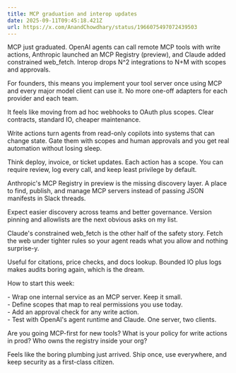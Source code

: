 ```yaml
---
title: MCP graduation and interop updates
date: 2025-09-11T09:45:18.421Z
url: https://x.com/AnandChowdhary/status/1966075497072439503
---
```


MCP just graduated. OpenAI agents can call remote MCP tools with write actions, Anthropic launched an MCP Registry (preview), and Claude added constrained web\_fetch. Interop drops N^2 integrations to N+M with scopes and approvals.  
  
For founders, this means you implement your tool server once using MCP and every major model client can use it. No more one-off adapters for each provider and each team.  
  
It feels like moving from ad hoc webhooks to OAuth plus scopes. Clear contracts, standard IO, cheaper maintenance.  
  
Write actions turn agents from read-only copilots into systems that can change state. Gate them with scopes and human approvals and you get real automation without losing sleep.  
  
Think deploy, invoice, or ticket updates. Each action has a scope. You can require review, log every call, and keep least privilege by default.  
  
Anthropic's MCP Registry in preview is the missing discovery layer. A place to find, publish, and manage MCP servers instead of passing JSON manifests in Slack threads.  
  
Expect easier discovery across teams and better governance. Version pinning and allowlists are the next obvious asks on my list.  
  
Claude's constrained web\_fetch is the other half of the safety story. Fetch the web under tighter rules so your agent reads what you allow and nothing surprise-y.  
  
Useful for citations, price checks, and docs lookup. Bounded IO plus logs makes audits boring again, which is the dream.  
  
How to start this week:  
  
\- Wrap one internal service as an MCP server. Keep it small.  
\- Define scopes that map to real permissions you use today.  
\- Add an approval check for any write action.  
\- Test with OpenAI's agent runtime and Claude. One server, two clients.  
  
Are you going MCP-first for new tools? What is your policy for write actions in prod? Who owns the registry inside your org?  
  
Feels like the boring plumbing just arrived. Ship once, use everywhere, and keep security as a first-class citizen.

